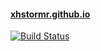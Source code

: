 #### [xhstormr.github.io](https://xhstormr.github.io/)

[![Build Status](https://travis-ci.org/XhstormR/Hugo.svg?branch=master)](https://travis-ci.org/XhstormR/Hugo)
